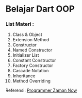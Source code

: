 # Belajar Dart OOP
### List Materi :
1. Class & Object
2. Extension Method
3. Constructor
4. Named Constructor
5. Initializer List
6. Constant Constructor
7. Factory Constructor
8. Cascade Notation
9. Inheritance
10. Method Overriding

Referensi:  [Programmer Zaman Now](https://www.youtube.com/ProgrammerZamanNow)